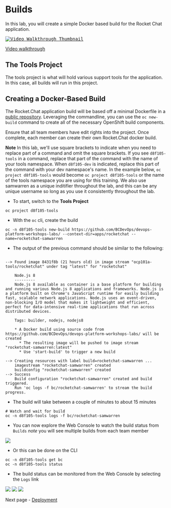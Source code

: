 # Builds

In this lab, you will create a simple Docker based build for the Rocket Chat application.

<kbd>[![Video Walkthrough Thumbnail](././images/02_builds_thumb.png)](https://youtu.be/j7a74_I6MYw)<kbd>

[Video walkthrough](https://youtu.be/j7a74_I6MYw)

## The Tools Project

The tools project is what will hold various support tools for the application. In this case, all builds will run in this project.

## Creating a Docker-Based Build

The Rocket.Chat application build will be based off a minimal Dockerfile in a [public repository](https://github.com/BCDevOps/devops-platform-workshops-labs/tree/master/apps/rocketchat).
Leveraging the commandline, you can use the `oc new-build` command to create all of the necessary
OpenShift build components.

Ensure that all team members have edit rights into the project. Once complete,
each member can create their own Rocket.Chat docker build.

**Note** In this lab, we'll use square brackets to indicate when you need to replace part of a command and omit the square brackets. If you see `d8f105-tools` in a command, replace that part of the command with the name of your tools namespace. When `d8f105-dev` is indicated, replace this part of the command with your dev namespace's name. In the example below, `oc project d8f105-tools` would become `oc project d8f105-tools` or the name of the tools namespace you are using for this training. We also use samwarren as a unique inditifier throughout the lab, and this can be any unique username so long as you use it consistently throughout the lab.

- To start, switch to the **Tools Project**

```
oc project d8f105-tools
```

- With the `oc` cli, create the build

```oc:cli
oc -n d8f105-tools new-build https://github.com/BCDevOps/devops-platform-workshops-labs/ --context-dir=apps/rocketchat --name=rocketchat-samwarren
```

- The output of the previous command should be similar to the following:

```

--> Found image 8431f8b (21 hours old) in image stream "ocp101a-tools/rocketchat" under tag "latest" for "rocketchat"

    Node.js 8
    ---------
    Node.js 8 available as container is a base platform for building and running various Node.js 8 applications and frameworks. Node.js is a platform built on Chrome's JavaScript runtime for easily building fast, scalable network applications. Node.js uses an event-driven, non-blocking I/O model that makes it lightweight and efficient, perfect for data-intensive real-time applications that run across distributed devices.

    Tags: builder, nodejs, nodejs8

    * A Docker build using source code from https://github.com/BCDevOps/devops-platform-workshops-labs/ will be created
      * The resulting image will be pushed to image stream "rocketchat-samwarren:latest"
      * Use 'start-build' to trigger a new build

--> Creating resources with label build=rocketchat-samwarren ...
    imagestream "rocketchat-samwarren" created
    buildconfig "rocketchat-samwarren" created
--> Success
    Build configuration "rocketchat-samwarren" created and build triggered.
    Run 'oc logs -f bc/rocketchat-samwarren' to stream the build progress.
```

- The build will take between a couple of minutes to about 15 minutes

```oc:cli
# Watch and wait for build
oc -n d8f105-tools logs -f bc/rocketchat-samwarren
```

- You can now explore the Web Console to watch the build status from `Builds`
  _note_ you will see multiple builds from each team member

<kbd>![](./images/01_builds.png)</kbd>

- Or this can be done on the CLI

```
oc -n d8f105-tools get bc
oc -n d8f105-tools status
```

- The build status can be monitored from the Web Console by selecting the `Logs` link

<kbd>![](./images/01_build_logs.png)</kbd>
<kbd>![](./images/01_build_logs_02.png)</kbd>
<kbd>![](./images/01_build_logs_03.png)</kbd>

Next page - [Deployment](./03_deployment.md)
